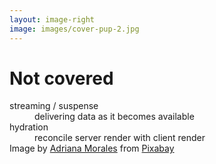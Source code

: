 ```yaml
---
layout: image-right
image: images/cover-pup-2.jpg
---
```


# Not covered

<v-clicks depth="2">

<dt><span class="featured">streaming / suspense</span></dt>
<dd class="ml-8 mb-8">delivering data <span class="italic">as it becomes available</span> </dd>

<dt><span class="featured">hydration</span></dt>
<dd class="ml-8">reconcile server render with client render</dd>

</v-clicks>

<Caption>Image by <a href="https://pixabay.com/users/alkhaine-19974674/?utm_source=link-attribution&utm_medium=referral&utm_campaign=image&utm_content=5937757">Adriana Morales</a> from <a href="https://pixabay.com//?utm_source=link-attribution&utm_medium=referral&utm_campaign=image&utm_content=5937757">Pixabay</a></Caption>